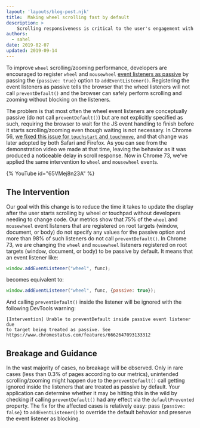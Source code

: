 ```yaml
---
layout: 'layouts/blog-post.njk'
title:  Making wheel scrolling fast by default 
description: >
    Scrolling responsiveness is critical to the user's engagement with a website on mobile, yet wheel event listeners often cause serious scrolling performance problems. Learn how we are helping users and developers to be fast by default.
authors:
  - sahel
date: 2019-02-07
updated: 2019-09-14
---
```


To improve `wheel` scrolling/zooming performance, developers are encouraged to
register `wheel` and `mousewheel` [event listeners as
passive](https://developers.google.com/web/updates/2016/06/passive-event-listeners)
by passing the `{passive: true}` option to `addEventListener()`. Registering
the event listeners as passive tells the browser that the wheel listeners will
not call `preventDefault()` and the browser can safely perform scrolling and
zooming without blocking on the listeners.

The problem is that most often the wheel event listeners are conceptually
passive (do not call `preventDefault()`) but are not explicitly specified as
such, requiring the browser to wait for the JS event handling to finish before
it starts scrolling/zooming even though waiting is not necessary. In Chrome 56,
[we fixed this issue for `touchstart` and `touchmove`](https://developers.google.com/web/updates/2017/01/scrolling-intervention),
and that change was later adopted by both Safari and Firefox. As you can see
from the demonstration video we made at that time, leaving the behavior as it
was produced a noticeable delay in scroll response. Now in Chrome 73, we've
applied the same intervention to `wheel` and `mousewheel` events.

{% YouTube id="65VMej8n23A" %}


## The Intervention

Our goal with this change is to reduce the time it takes to update the display
after the user starts scrolling by wheel or touchpad without developers needing
to change code. Our metrics show that 75% of the `wheel` and `mousewheel` event
listeners that are registered on root targets (window, document, or body) do
not specify any values for the passive option and more than 98% of such
listeners do not call `preventDefault()`. In Chrome 73, we are changing the
`wheel` and `mousewheel` listeners registered on root targets (window,
document, or body) to be passive by default. It means that an event listener
like:

```js
window.addEventListener("wheel", func);
```

becomes equivalent to:

```js
window.addEventListener("wheel", func, {passive: true});
```

And calling `preventDefault()` inside the listener will be ignored with the
following DevTools warning:

```shell
[Intervention] Unable to preventDefault inside passive event listener due
to target being treated as passive. See https://www.chromestatus.com/features/6662647093133312
```

## Breakage and Guidance

In the vast majority of cases, no breakage will be observed. Only in rare cases
(less than 0.3% of pages according to our metrics), unintended scrolling/zooming
might happen due to the `preventDefault()` call getting ignored inside the
listeners that are treated as passive by default. Your application can
determine whether it may be hitting this in the wild by checking if calling
`preventDefault()` had any effect via the `defaultPrevented` property. The fix
for the affected cases is relatively easy: pass `{passive: false}` to
`addEventListener()` to override the default behavior and preserve the event
listener as blocking.
